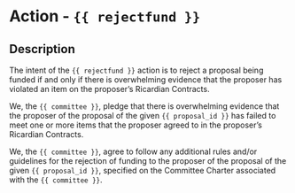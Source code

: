 # Action - `{{ rejectfund }}`

## Description

The intent of the `{{ rejectfund }}` action is to reject a proposal being funded if and only if there is overwhelming evidence that the proposer has violated an item on the proposer’s Ricardian Contracts.

We, the `{{ committee }}`, pledge that there is overwhelming evidence that the proposer of the proposal of the given `{{ proposal_id }}` has failed to meet one or more items that the proposer agreed to in the proposer’s Ricardian Contracts.

We, the `{{ committee }}`, agree to follow any additional rules and/or guidelines for the rejection of funding to the proposer of the proposal of the given `{{ proposal_id }}`, specified on the Committee Charter associated with the `{{ committee }}`.
